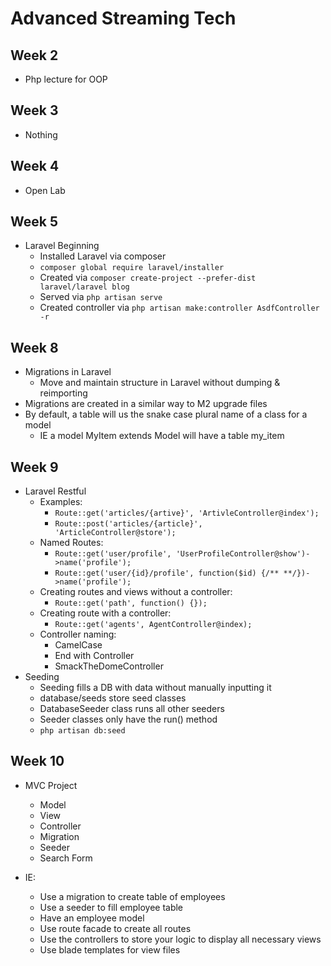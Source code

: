 # Advanced Streaming Tech

## Week 2

- Php lecture for OOP

## Week 3

- Nothing

## Week 4

- Open Lab

## Week 5

- Laravel Beginning
  - Installed Laravel via composer
  - `composer global require laravel/installer`
  - Created via `composer create-project --prefer-dist laravel/laravel blog`
  - Served via `php artisan serve`
  - Created controller via `php artisan make:controller AsdfController -r`

## Week 8

- Migrations in Laravel
  - Move and maintain structure in Laravel without dumping & reimporting
- Migrations are created in a similar way to M2 upgrade files
- By default, a table will us the snake case plural name of a class for a model
  - IE a model MyItem extends Model will have a table my_item

## Week 9

- Laravel Restful
  - Examples:
    - `Route::get('articles/{artive}', 'ArtivleController@index');`
    - `Route::post('articles/{article}', 'ArticleController@store');`
  - Named Routes:
    - `Route::get('user/profile', 'UserProfileController@show')->name('profile');`
    - `Route::get('user/{id}/profile', function($id) {/** **/})->name('profile');`
  - Creating routes and views without a controller:
    - `Route::get('path', function() {});`
  - Creating route with a controller:
    - `Route::get('agents', AgentController@index);`
  - Controller naming:
    - CamelCase
    - End with Controller
    - SmackTheDomeController
- Seeding
  - Seeding fills a DB with data without manually inputting it
  - database/seeds store seed classes
  - DatabaseSeeder class runs all other seeders
  - Seeder classes only have the run() method
  - `php artisan db:seed`

## Week 10

- MVC Project
  - Model
  - View
  - Controller
  - Migration
  - Seeder
  - Search Form

- IE:
  - Use a migration to create table of employees
  - Use a seeder to fill employee table
  - Have an employee model
  - Use route facade to create all routes
  - Use the controllers to store your logic to display all necessary views
  - Use blade templates for view files
